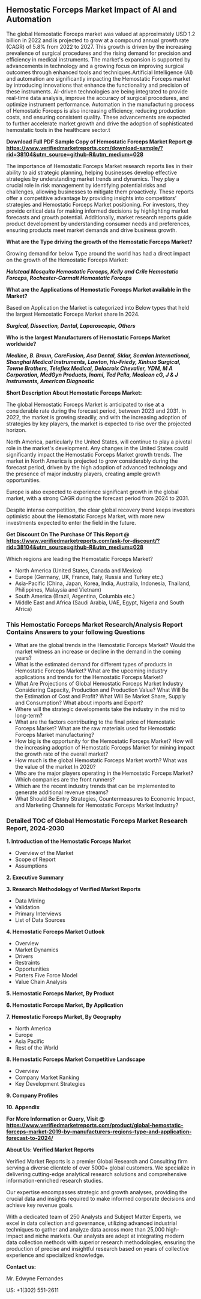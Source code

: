 <h2>Hemostatic Forceps Market Impact of AI and Automation</h2>The global Hemostatic Forceps market was valued at approximately USD 1.2 billion in 2022 and is projected to grow at a compound annual growth rate (CAGR) of 5.8% from 2022 to 2027. This growth is driven by the increasing prevalence of surgical procedures and the rising demand for precision and efficiency in medical instruments. The market's expansion is supported by advancements in technology and a growing focus on improving surgical outcomes through enhanced tools and techniques.Artificial Intelligence (AI) and automation are significantly impacting the Hemostatic Forceps market by introducing innovations that enhance the functionality and precision of these instruments. AI-driven technologies are being integrated to provide real-time data analysis, improve the accuracy of surgical procedures, and optimize instrument performance. Automation in the manufacturing process of Hemostatic Forceps is also increasing efficiency, reducing production costs, and ensuring consistent quality. These advancements are expected to further accelerate market growth and drive the adoption of sophisticated hemostatic tools in the healthcare sector.t</p><p id="" class=""><strong>Download Full PDF Sample Copy of Hemostatic Forceps Market Report @ <a href="https://www.verifiedmarketreports.com/download-sample/?rid=38104&utm_source=github-R&utm_medium=028" target="_blank">https://www.verifiedmarketreports.com/download-sample/?rid=38104&utm_source=github-R&utm_medium=028</a></strong></p><p>The importance of&nbsp;Hemostatic Forceps Market research reports lies in their ability to aid strategic planning, helping businesses develop effective strategies by understanding market trends and dynamics. They play a crucial role in risk management by identifying potential risks and challenges, allowing businesses to mitigate them proactively. These reports offer a competitive advantage by providing insights into competitors' strategies and Hemostatic Forceps Market positioning. For investors, they provide critical data for making informed decisions by highlighting market forecasts and growth potential. Additionally, market research reports guide product development by understanding consumer needs and preferences, ensuring products meet market demands and drive business growth.</p><p><strong>What are the&nbsp;Type driving the growth of the Hemostatic Forceps Market?</strong></p><p id="" class="">Growing demand for below Type around the world has had a direct impact on the growth of the Hemostatic Forceps Market:</p><em><strong>Halstead Mosquito Hemostatic Forceps, Kelly and Crile Hemostatic Forceps, Rochester-Carmalt Hemostatic Forceps</strong></em></p><strong>What are the&nbsp;Applications&nbsp;of Hemostatic Forceps Market available in the Market?</strong></p><p id="" class="">Based on Application the Market is categorized into Below types that held the largest Hemostatic Forceps Market share In 2024.</p><em><strong>Surgical, Dissection, Dental, Laparoscopic, Others</strong></em></p><strong>Who is the largest Manufacturers of Hemostatic Forceps Market worldwide?</strong></p><p><em><strong>Medline, B. Braun, CareFusion, Asa Dental, Sklar, Scanlan International, Shanghai Medical Instruments, Lawton, Hu-Friedy, Xinhua Surgical, Towne Brothers, Teleflex Medical, Delacroix Chevalier, YDM, M A Corporation, MedGyn Products, Inami, Ted Pella, Medicon eG, J & J Instruments, American Diagnostic</strong></em></p><p id="" class=""><strong>Short Description About Hemostatic Forceps Market:</strong></p><p>The global Hemostatic Forceps Market is anticipated to rise at a considerable rate during the forecast period, between 2023 and 2031. In 2022, the market is growing steadily, and with the increasing adoption of strategies by key players, the market is expected to rise over the projected horizon.</p><p>North America, particularly the United States, will continue to play a pivotal role in the market's development. Any changes in the United States could significantly impact the Hemostatic Forceps Market growth trends. The market in North America is projected to grow considerably during the forecast period, driven by the high adoption of advanced technology and the presence of major industry players, creating ample growth opportunities.</p><p>Europe is also expected to experience significant growth in the global market, with a strong CAGR during the forecast period from 2024 to 2031.</p><p>Despite intense competition, the clear global recovery trend keeps investors optimistic about the Hemostatic Forceps Market, with more new investments expected to enter the field in the future.</p><p id="" class=""><strong>Get Discount On The Purchase Of This Report @ <a href="https://www.verifiedmarketreports.com/ask-for-discount/?rid=38104&utm_source=github-R&utm_medium=028" target="_blank">https://www.verifiedmarketreports.com/ask-for-discount/?rid=38104&utm_source=github-R&utm_medium=028</a></strong></p>Which regions are leading the Hemostatic Forceps Market?</p><ul><li>North America (United States, Canada and Mexico)</li><li>Europe (Germany, UK, France, Italy, Russia and Turkey etc.)</li><li>Asia-Pacific (China, Japan, Korea, India, Australia, Indonesia, Thailand, Philippines, Malaysia and Vietnam)</li><li>South America (Brazil, Argentina, Columbia etc.)</li><li>Middle East and Africa (Saudi Arabia, UAE, Egypt, Nigeria and South Africa)</li></ul><h3 id="" class="">This Hemostatic Forceps Market Research/Analysis Report Contains Answers to your following Questions</h3><ul><li>What are the global trends in the Hemostatic Forceps Market? Would the market witness an increase or decline in the demand in the coming years?</li><li>What is the estimated demand for different types of products in Hemostatic Forceps Market? What are the upcoming industry applications and trends for the Hemostatic Forceps Market?</li><li>What Are Projections of Global Hemostatic Forceps Market Industry Considering Capacity, Production and Production Value? What Will Be the Estimation of Cost and Profit? What Will Be Market Share, Supply and Consumption? What about imports and Export?</li><li>Where will the strategic developments take the industry in the mid to long-term?</li><li>What are the factors contributing to the final price of Hemostatic Forceps Market? What are the raw materials used for Hemostatic Forceps Market manufacturing?</li><li>How big is the opportunity for the Hemostatic Forceps Market? How will the increasing adoption of Hemostatic Forceps Market for mining impact the growth rate of the overall market?</li><li>How much is the global Hemostatic Forceps Market worth? What was the value of the market In 2020?</li><li>Who are the major players operating in the Hemostatic Forceps Market? Which companies are the front runners?</li><li>Which are the recent industry trends that can be implemented to generate additional revenue streams?</li><li>What Should Be Entry Strategies, Countermeasures to Economic Impact, and Marketing Channels for Hemostatic Forceps Market Industry?</li></ul><h3 id="" class="">Detailed TOC of Global Hemostatic Forceps Market Research Report, 2024-2030</h3><p id="" class=""><strong>1. Introduction of the Hemostatic Forceps Market</strong></p><ul><li>Overview of the Market</li><li>Scope of Report</li><li>Assumptions</li></ul><p id="" class=""><strong>2. Executive Summary</strong></p><p id="" class=""><strong>3. Research Methodology of Verified Market Reports</strong></p><ul><li>Data Mining</li><li>Validation</li><li>Primary Interviews</li><li>List of Data Sources</li></ul><p id="" class=""><strong>4. Hemostatic Forceps Market Outlook</strong></p><ul><li>Overview</li><li>Market Dynamics</li><li>Drivers</li><li>Restraints</li><li>Opportunities</li><li>Porters Five Force Model</li><li>Value Chain Analysis</li></ul><p id="" class=""><strong>5. Hemostatic Forceps Market, By Product</strong></p><p id="" class=""><strong>6. Hemostatic Forceps Market, By Application</strong></p><p id="" class=""><strong>7. Hemostatic Forceps Market, By Geography</strong></p><ul><li>North America</li><li>Europe</li><li>Asia Pacific</li><li>Rest of the World</li></ul><p id="" class=""><strong>8. Hemostatic Forceps Market Competitive Landscape</strong></p><ul><li>Overview</li><li>Company Market Ranking</li><li>Key Development Strategies</li></ul><p id="" class=""><strong>9. Company Profiles</strong></p><p id="" class=""><strong>10. Appendix</strong></p><p id="" class=""><strong>For More Information or Query, Visit @ <a href="https://www.verifiedmarketreports.com/product/global-hemostatic-forceps-market-2019-by-manufacturers-regions-type-and-application-forecast-to-2024/" target="_blank">https://www.verifiedmarketreports.com/product/global-hemostatic-forceps-market-2019-by-manufacturers-regions-type-and-application-forecast-to-2024/</a></strong></p><p id="" class=""><strong>About Us: Verified Market Reports</strong></p><p id="" class="">Verified Market Reports is a premier Global Research and Consulting firm serving a diverse clientele of over 5000+ global customers. We specialize in delivering cutting-edge analytical research solutions and comprehensive information-enriched research studies.</p><p id="" class="">Our expertise encompasses strategic and growth analyses, providing the crucial data and insights required to make informed corporate decisions and achieve key revenue goals.</p><p id="" class="">With a dedicated team of 250 Analysts and Subject Matter Experts, we excel in data collection and governance, utilizing advanced industrial techniques to gather and analyze data across more than 25,000 high-impact and niche markets. Our analysts are adept at integrating modern data collection methods with superior research methodologies, ensuring the production of precise and insightful research based on years of collective experience and specialized knowledge.</p><p id="" class=""><strong>Contact us:</strong></p><p id="" class="">Mr. Edwyne Fernandes</p><p id="" class="">US: +1(302) 551-2611</p>